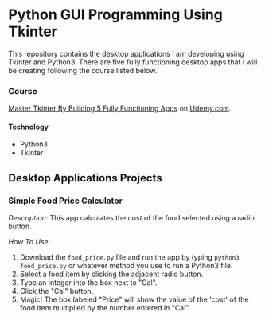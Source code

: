 # Python GUI Programming Using Tkinter

This repository contains the desktop applications I am developing using Tkinter and Python3. There are five fully functioning desktop apps that I will be creating following the course listed below. 

### Course 
[Master Tkinter By Building 5 Fully Functioning Apps](https://www.udemy.com/master-tkinter-by-building-5-apps/) on [Udemy.com](https://www.udemy.com).
 
#### Technology
* Python3
* Tkinter

## Desktop Applications Projects
### Simple Food Price Calculator

_Description_: This app calculates the cost of the food selected using a radio button. 

_How To Use_: 

1. Download the ```food_price.py``` file and run the app by typing ```python3 food_price.py``` or whatever method you use to run a Python3 file. 
2. Select a food item by clicking the adjacent radio button. 
3. Type an integer into the box next to "Cal".
4. Click the "Cal" button.
5. Magic! The box labeled "Price" will show the value of the 'cost' of the food item multiplied by the number entered in "Cal". 
